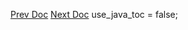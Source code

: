 [Prev Doc](javascript:doPrevDoc('doc',%20'document-frame.htm')) [Next
Doc](javascript:doNextDoc('doc',%20'document-frame.htm'))
use\_java\_toc = false;

